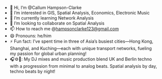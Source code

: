- 👋 Hi, I’m @Callum Hampson-Clarke
- 👀 I’m interested in GIS, Spatial Analysis, Economics, Electronic Music
- 🌱 I’m currently learning Network Analysis
- 💞️ I’m looking to collaborate on Spatial Analysis
- 📫 How to reach me @hampsonclarke123@gmail.com
- 😄 Pronouns: he/him
- ⚡ Fun fact: I’ve spent time in three of Asia’s busiest cities—Hong Kong, Shanghai, and Kuching—each with unique transport networks, fueling my passion for global urban planning!
- 🎧⚙️🌆: My DJ mixes and music production blend UK and Berlin techno with a progression from minimal to analog beats. Spatial analysis by day, techno beats by night!

<!---
layer3tekka/layer3tekka is a ✨ special ✨ repository because its `README.md` (this file) appears on your GitHub profile.
You can click the Preview link to take a look at your changes.
--->
